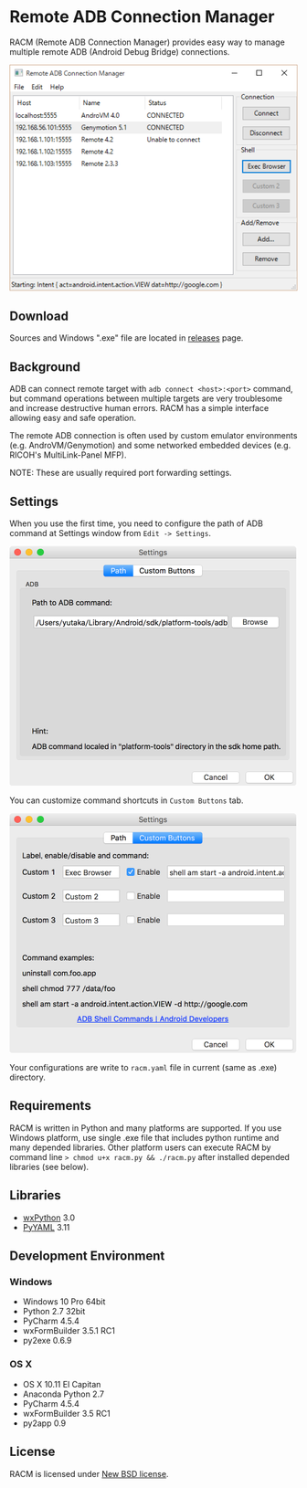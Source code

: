 Remote ADB Connection Manager
=============================

RACM (Remote ADB Connection Manager) provides easy way to manage multiple remote ADB (Android Debug Bridge) connections.

![Screen shot: Main Window](doc/img/main_window_0.1.png "Main Window")

## Download

Sources and Windows ".exe" file are located in [releases](https://github.com/mikan/racm/releases) page.

## Background

ADB can connect remote target with `adb connect <host>:<port>` command, but command operations between multiple targets are very troublesome and increase destructive human errors.
RACM has a simple interface allowing easy and safe operation.

The remote ADB connection is often used by custom emulator environments (e.g. AndroVM/Genymotion) and some networked embedded devices (e.g. RICOH's MultiLink-Panel MFP).

NOTE: These are usually required port forwarding settings.

## Settings

When you use the first time, you need to configure the path of ADB command at Settings window from `Edit -> Settings`.

![Screen shot: Settings Window 1](doc/img/settings_window_1_0.3-mac.png "Settings Window 1")

You can customize command shortcuts in `Custom Buttons` tab.

![Screen shot: Settings Window 2](doc/img/settings_window_2_0.3-mac.png "Settings Window 2")

Your configurations are write to `racm.yaml` file in current (same as .exe) directory.

## Requirements

RACM is written in Python and many platforms are supported.
If you use Windows platform, use single .exe file that includes python runtime and many depended libraries.
Other platform users can execute RACM by command line `> chmod u+x racm.py && ./racm.py` after installed depended libraries (see below).

## Libraries

* [wxPython](http://www.wxpython.org/) 3.0
* [PyYAML](http://pyyaml.org/) 3.11

## Development Environment

### Windows

* Windows 10 Pro 64bit
* Python 2.7 32bit
* PyCharm 4.5.4
* wxFormBuilder 3.5.1 RC1
* py2exe 0.6.9

### OS X

* OS X 10.11 El Capitan
* Anaconda Python 2.7
* PyCharm 4.5.4
* wxFormBuilder 3.5 RC1
* py2app 0.9

## License

RACM is licensed under [New BSD license](LICENSE).
